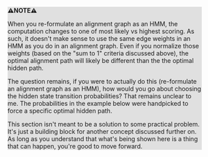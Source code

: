 <div style="margin:2em; background-color: #e0e0e0;">

<strong>⚠️NOTE️️️⚠️</strong>

When you re-formulate an alignment graph as an HMM, the computation changes to one of most likely vs highest scoring. As such, it doesn't make sense to use the same edge weights in an HMM as you do in an alignment graph. Even if you normalize those weights (based on the "sum to 1" criteria discussed above), the optimal alignment path will likely be different than the the optimal hidden path.

The question remains, if you were to actually do this (re-formulate an alignment graph as an HMM), how would you go about choosing the hidden state transition probabilities? That remains unclear to me. The probabilities in the example below were handpicked to force a specific optimal hidden path.

This section isn't meant to be a solution to some practical problem. It's just a building block for another concept discussed further on. As long as you understand that what's being shown here is a thing that can happen, you're good to move forward.
</div>


